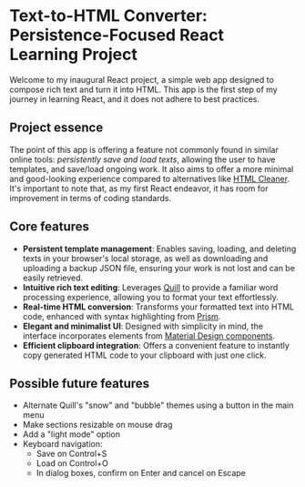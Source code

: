 # Text-to-HTML Converter: Persistence-Focused React Learning Project

Welcome to my inaugural React project, a simple web app designed to compose rich text and turn it into HTML. This app is the first step of my journey in learning React, and it does not adhere to best practices.

## Project essence

The point of this app is offering a feature not commonly found in similar online tools: _persistently save and load texts_, allowing the user to have templates, and save/load ongoing work. It also aims to offer a more minimal and good-looking experience compared to alternatives like [HTML Cleaner](https://html-cleaner.com/). It's important to note that, as my first React endeavor, it has room for improvement in terms of coding standards.

## Core features

- **Persistent template management**: Enables saving, loading, and deleting texts in your browser's local storage, as well as downloading and uploading a backup JSON file, ensuring your work is not lost and can be easily retrieved.
- **Intuitive rich text editing**: Leverages [Quill](https://quilljs.com/) to provide a familiar word processing experience, allowing you to format your text effortlessly.
- **Real-time HTML conversion**: Transforms your formatted text into HTML code, enhanced with syntax highlighting from [Prism](https://prismjs.com/).
- **Elegant and minimalist UI**: Designed with simplicity in mind, the interface incorporates elements from [Material Design components](https://mui.com/).
- **Efficient clipboard integration**: Offers a convenient feature to instantly copy generated HTML code to your clipboard with just one click.

## Possible future features

- Alternate Quill's "snow" and "bubble" themes using a button in the main menu
- Make sections resizable on mouse drag
- Add a "light mode" option
- Keyboard navigation:
  - Save on Control+S
  - Load on Control+O
  - In dialog boxes, confirm on Enter and cancel on Escape
